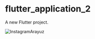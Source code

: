 # flutter_application_2

A new Flutter project.

![InstagramArayuz](https://github.com/Cloweded/Instagram-Arayuz/assets/138334472/fd7a353d-4334-4f07-b16a-74b0a928ed39)

